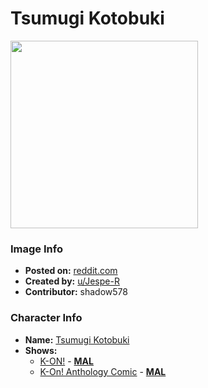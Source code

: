 # Tsumugi Kotobuki

<img src="https://raw.githubusercontent.com/shadow578/Project-Padoru/master/Padoru/U_Jespe-R/k-on-tsumugi-kotobuki.png" height="300">

### Image Info
* **Posted on:**     [reddit.com](https://www.reddit.com/r/Padoru/comments/fck7wq/daily_padoru_62_tsumugi_kotobuki_kon/)
* **Created by:**    [u/Jespe-R](https://github.com/shadow578/Project-Padoru/blob/master/table-of-contents/creators/uJespeR.md)
* **Contributor:**   shadow578

### Character Info
* **Name:**   [Tsumugi Kotobuki](https://myanimelist.net/character/19568)
* **Shows:**
  * [K-ON!](https://github.com/shadow578/Project-Padoru/blob/master/table-of-contents/shows/KON.md) - [__MAL__](https://myanimelist.net/anime/5680/K-On)
  * [K-On! Anthology Comic](https://github.com/shadow578/Project-Padoru/blob/master/table-of-contents/shows/KOnAnthologyComic.md) - [__MAL__](https://myanimelist.net/manga/19551/K-On_Anthology_Comic)


